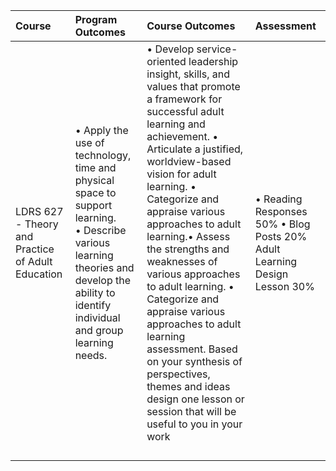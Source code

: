 | Course | Program Outcomes | Course Outcomes | Assessment |
| :--- | :--- | :--- | :--- |
| LDRS 627 - Theory and Practice of Adult Education | •	Apply the use of technology, time and physical space to support learning.<br> •	Describe various learning theories and develop the ability to identify individual and group learning needs.  | •	Develop service-oriented leadership insight, skills, and values that promote a framework for successful adult learning and achievement. •	Articulate a justified, worldview-based vision for adult learning. •	Categorize and appraise various approaches to adult learning.•	Assess the strengths and weaknesses of various approaches to adult learning. •	Categorize and appraise various approaches to adult learning assessment. Based on your synthesis of perspectives, themes and ideas design one lesson or session that will be useful to you in your work | •	Reading Responses 50% •	Blog Posts 20% Adult Learning Design Lesson 30% |
|  |  |  |  |
|  |  |  |  |
|  |  |  |  |
|  |  |  |  |

#### 

